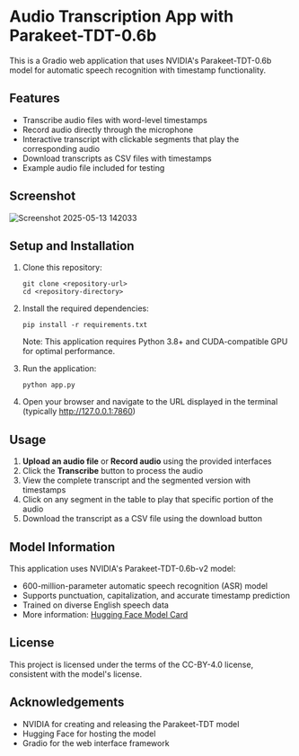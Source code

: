 # Audio Transcription App with Parakeet-TDT-0.6b

This is a Gradio web application that uses NVIDIA's Parakeet-TDT-0.6b model for automatic speech recognition with timestamp functionality.

## Features

- Transcribe audio files with word-level timestamps
- Record audio directly through the microphone
- Interactive transcript with clickable segments that play the corresponding audio
- Download transcripts as CSV files with timestamps
- Example audio file included for testing

## Screenshot

![Screenshot 2025-05-13 142033](https://github.com/user-attachments/assets/8014d5a7-931a-47e3-9855-01f3f8bb934e)

## Setup and Installation

1. Clone this repository:
   ```
   git clone <repository-url>
   cd <repository-directory>
   ```

2. Install the required dependencies:
   ```
   pip install -r requirements.txt
   ```

   Note: This application requires Python 3.8+ and CUDA-compatible GPU for optimal performance.

3. Run the application:
   ```
   python app.py
   ```

4. Open your browser and navigate to the URL displayed in the terminal (typically http://127.0.0.1:7860)

## Usage

1. **Upload an audio file** or **Record audio** using the provided interfaces
2. Click the **Transcribe** button to process the audio
3. View the complete transcript and the segmented version with timestamps
4. Click on any segment in the table to play that specific portion of the audio
5. Download the transcript as a CSV file using the download button

## Model Information

This application uses NVIDIA's Parakeet-TDT-0.6b-v2 model:
- 600-million-parameter automatic speech recognition (ASR) model
- Supports punctuation, capitalization, and accurate timestamp prediction
- Trained on diverse English speech data
- More information: [Hugging Face Model Card](https://huggingface.co/nvidia/parakeet-tdt-0.6b-v2)

## License

This project is licensed under the terms of the CC-BY-4.0 license, consistent with the model's license.

## Acknowledgements

- NVIDIA for creating and releasing the Parakeet-TDT model
- Hugging Face for hosting the model
- Gradio for the web interface framework 
